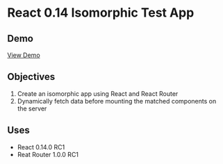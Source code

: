 # React 0.14 Isomorphic Test App

## Demo
[View Demo](http://peaceful-taiga-3443.herokuapp.com)

## Objectives

1. Create an isomorphic app using React and React Router
2. Dynamically fetch data before mounting the matched components on the server

## Uses

- React 0.14.0 RC1
- Reat Router 1.0.0 RC1
